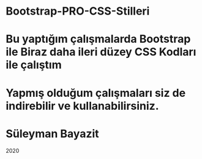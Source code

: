 # Bootstrap-PRO-CSS-Stilleri
# Bu yaptığım çalışmalarda Bootstrap ile Biraz daha ileri düzey CSS Kodları ile çalıştım
# Yapmış olduğum çalışmaları siz de indirebilir ve kullanabilirsiniz.
# Süleyman Bayazit
2020
